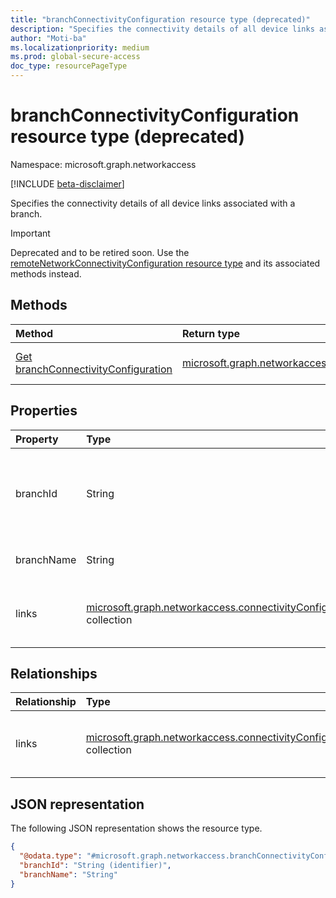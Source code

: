 ```yaml
---
title: "branchConnectivityConfiguration resource type (deprecated)"
description: "Specifies the connectivity details of all device links associated with a branch."
author: "Moti-ba"
ms.localizationpriority: medium
ms.prod: global-secure-access
doc_type: resourcePageType
---
```


# branchConnectivityConfiguration resource type (deprecated)

Namespace: microsoft.graph.networkaccess

[!INCLUDE [beta-disclaimer](../../includes/beta-disclaimer.md)]

Specifies the connectivity details of all device links associated with a branch.

> [!IMPORTANT]
> Deprecated and to be retired soon. Use the [remoteNetworkConnectivityConfiguration resource type](../resources/networkaccess-remotenetworkconnectivityconfiguration.md) and its associated methods instead.

## Methods
|Method|Return type|Description|
|:---|:---|:---|
|[Get branchConnectivityConfiguration](../api/networkaccess-branchconnectivityconfiguration-get.md)|[microsoft.graph.networkaccess.branchConnectivityConfiguration](../resources/networkaccess-branchconnectivityconfiguration.md)|Read the properties and relationships of a [microsoft.graph.networkaccess.branchConnectivityConfiguration](../resources/networkaccess-branchconnectivityconfiguration.md) object.|

## Properties
|Property|Type|Description|
|:---|:---|:---|
|branchId|String|Unique identifier or a specific reference assigned to a branchSite. Key.|
|branchName|String|Display name assigned to a branchSite.|
|links|[microsoft.graph.networkaccess.connectivityConfigurationLink](../resources/networkaccess-connectivityconfigurationlink.md) collection|List of connectivity configurations for [deviceLink](../resources/networkaccess-devicelink.md) objects.|

## Relationships
|Relationship|Type|Description|
|:---|:---|:---|
|links|[microsoft.graph.networkaccess.connectivityConfigurationLink](../resources/networkaccess-connectivityconfigurationlink.md) collection|List of connectivity configurations for [deviceLink](../resources/networkaccess-devicelink.md) objects.|

## JSON representation
The following JSON representation shows the resource type.
<!-- {
  "blockType": "resource",
  "keyProperty": "branchId",
  "@odata.type": "microsoft.graph.networkaccess.branchConnectivityConfiguration",
  "openType": false
}
-->
``` json
{
  "@odata.type": "#microsoft.graph.networkaccess.branchConnectivityConfiguration",
  "branchId": "String (identifier)",
  "branchName": "String"
}
```

